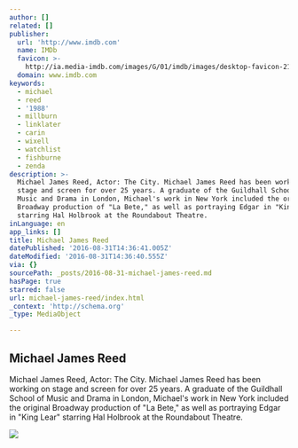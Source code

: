```yaml
---
author: []
related: []
publisher:
  url: 'http://www.imdb.com'
  name: IMDb
  favicon: >-
    http://ia.media-imdb.com/images/G/01/imdb/images/desktop-favicon-2165806970._CB282919592_.ico
  domain: www.imdb.com
keywords:
  - michael
  - reed
  - '1988'
  - millburn
  - linklater
  - carin
  - wixell
  - watchlist
  - fishburne
  - zenda
description: >-
  Michael James Reed, Actor: The City. Michael James Reed has been working on
  stage and screen for over 25 years. A graduate of the Guildhall School of
  Music and Drama in London, Michael's work in New York included the original
  Broadway production of "La Bete," as well as portraying Edgar in "King Lear"
  starring Hal Holbrook at the Roundabout Theatre.
inLanguage: en
app_links: []
title: Michael James Reed
datePublished: '2016-08-31T14:36:41.005Z'
dateModified: '2016-08-31T14:36:40.555Z'
via: {}
sourcePath: _posts/2016-08-31-michael-james-reed.md
hasPage: true
starred: false
url: michael-james-reed/index.html
_context: 'http://schema.org'
_type: MediaObject

---
```

<article style=""><h1>Michael James Reed</h1><p>Michael James Reed, Actor: The City. Michael James Reed has been working on stage and screen for over 25 years. A graduate of the Guildhall School of Music and Drama in London, Michael's work in New York included the original Broadway production of "La Bete," as well as portraying Edgar in "King Lear" starring Hal Holbrook at the Roundabout Theatre.</p><img src="http://ia.media-imdb.com/images/M/MV5BMjA2MjU4NTI3OF5BMl5BanBnXkFtZTcwODIyOTQ1OA@@._V1_UY1200_CR85,0,630,1200_AL_.jpg" /></article>